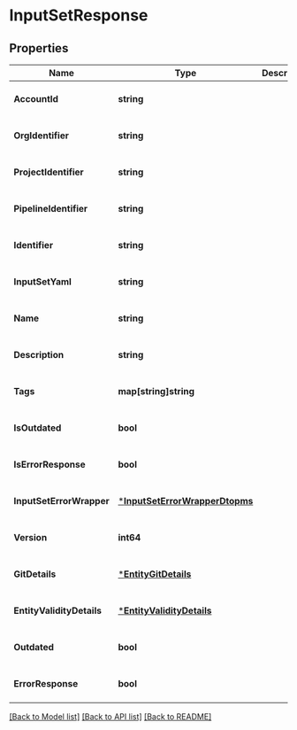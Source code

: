 # InputSetResponse

## Properties
Name | Type | Description | Notes
------------ | ------------- | ------------- | -------------
**AccountId** | **string** |  | [optional] [default to null]
**OrgIdentifier** | **string** |  | [optional] [default to null]
**ProjectIdentifier** | **string** |  | [optional] [default to null]
**PipelineIdentifier** | **string** |  | [optional] [default to null]
**Identifier** | **string** |  | [optional] [default to null]
**InputSetYaml** | **string** |  | [optional] [default to null]
**Name** | **string** |  | [optional] [default to null]
**Description** | **string** |  | [optional] [default to null]
**Tags** | **map[string]string** |  | [optional] [default to null]
**IsOutdated** | **bool** |  | [optional] [default to null]
**IsErrorResponse** | **bool** |  | [optional] [default to null]
**InputSetErrorWrapper** | [***InputSetErrorWrapperDtopms**](InputSetErrorWrapperDTOPMS.md) |  | [optional] [default to null]
**Version** | **int64** |  | [optional] [default to null]
**GitDetails** | [***EntityGitDetails**](EntityGitDetails.md) |  | [optional] [default to null]
**EntityValidityDetails** | [***EntityValidityDetails**](EntityValidityDetails.md) |  | [optional] [default to null]
**Outdated** | **bool** |  | [optional] [default to null]
**ErrorResponse** | **bool** |  | [optional] [default to null]

[[Back to Model list]](../README.md#documentation-for-models) [[Back to API list]](../README.md#documentation-for-api-endpoints) [[Back to README]](../README.md)


